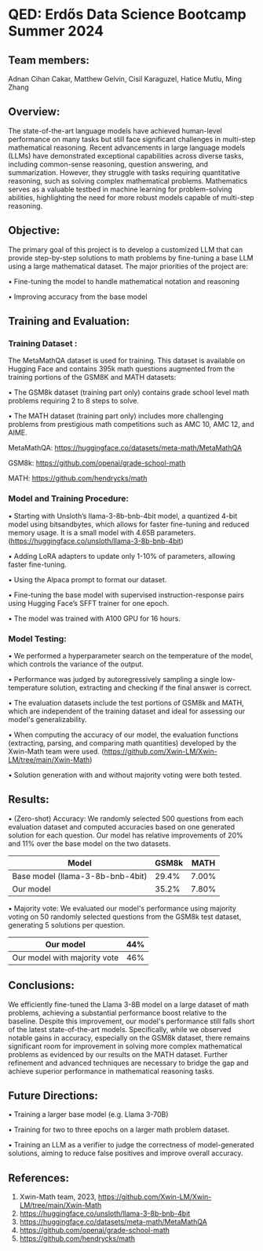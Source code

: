 # QED: Erdős Data Science Bootcamp Summer 2024

## Team members:
Adnan Cihan Cakar, Matthew Gelvin, Cisil Karaguzel, Hatice Mutlu, Ming Zhang

## Overview:

The state-of-the-art language models have achieved human-level performance on many tasks but still face significant challenges in multi-step mathematical reasoning. Recent advancements in large language models (LLMs) have demonstrated exceptional capabilities across diverse tasks, including common-sense reasoning, question answering, and summarization. However, they struggle with tasks requiring quantitative reasoning, such as solving complex mathematical problems. Mathematics serves as a valuable testbed in machine learning for problem-solving abilities, highlighting the need for more robust models capable of multi-step reasoning.

## Objective:

The primary goal of this project is to develop a customized LLM that can provide step-by-step solutions to math problems by fine-tuning a base LLM using a large mathematical dataset. The major priorities of the project are:

$\bullet$ Fine-tuning the model to handle mathematical notation and reasoning

$\bullet$ Improving accuracy from the base model

## Training and Evaluation:

### Training Dataset : 

The MetaMathQA dataset is used for training. This dataset is available on Hugging Face and contains 395k math questions augmented from the training portions of the GSM8K and MATH datasets: 

$\bullet$ The GSM8k dataset (training part only) contains grade school level math problems requiring 2 to 8 steps to solve. 

$\bullet$ The MATH dataset (training part only) includes more challenging problems from prestigious math competitions such as AMC 10, AMC 12, and AIME.

MetaMathQA: https://huggingface.co/datasets/meta-math/MetaMathQA

GSM8k: https://github.com/openai/grade-school-math

MATH: https://github.com/hendrycks/math

### Model and Training Procedure:

$\bullet$ Starting with Unsloth’s llama-3-8b-bnb-4bit model, a quantized 4-bit model using bitsandbytes, which allows for faster fine-tuning and reduced memory usage. It is a small model with 4.65B parameters. (https://huggingface.co/unsloth/llama-3-8b-bnb-4bit)

$\bullet$ Adding LoRA adapters to update only 1-10% of parameters, allowing faster fine-tuning.

$\bullet$ Using the Alpaca prompt to format our dataset.

$\bullet$ Fine-tuning the base model with supervised instruction-response pairs using Hugging Face’s SFFT trainer for one epoch. 

$\bullet$ The model was trained with A100 GPU for 16 hours. 

### Model Testing: 

$\bullet$ We performed a hyperparameter search on the temperature of the model, which controls the variance of the output.

$\bullet$ Performance was judged by autoregressively sampling a single low-temperature solution, extracting and checking if the final answer is correct. 

$\bullet$ The evaluation datasets include the test portions of GSM8k and MATH, which are independent of the training dataset and ideal for assessing our model's generalizability.

$\bullet$ When computing the accuracy of our model, the evaluation functions (extracting, parsing, and comparing math quantities) developed by the Xwin-Math team were used. (https://github.com/Xwin-LM/Xwin-LM/tree/main/Xwin-Math)

$\bullet$ Solution generation with and without majority voting were both tested.

## Results:

$\bullet$ (Zero-shot) Accuracy: We randomly selected 500 questions from each evaluation dataset and computed accuracies based on one generated solution for each question. Our model has relative improvements of 20% and 11% over the base model on the two datasets.

| Model                            | GSM8k    | MATH     |
| ---      | ---      | ---      |
| Base model (llama-3-8b-bnb-4bit) |  29.4%   |  7.00%   |
| Our model                        |  35.2%   | 7.80%    |

$\bullet$ Majority vote: We evaluated our model's performance using majority voting on 50 randomly selected questions from the GSM8k test dataset, generating 5 solutions per question.

| Our model                        | 44%  |
| ---                              | ---  |
| Our model with majority vote     | 46%  | 

## Conclusions:

 We efficiently fine-tuned the Llama 3-8B model on a large dataset of math problems, achieving a substantial performance boost relative to the baseline. Despite this improvement, our model's performance still falls short of the latest state-of-the-art models. Specifically, while we observed notable gains in accuracy, especially on the GSM8k dataset, there remains significant room for improvement in solving more complex mathematical problems as evidenced by our results on the MATH dataset. Further refinement and advanced techniques are necessary to bridge the gap and achieve superior performance in mathematical reasoning tasks.

## Future Directions:

$\bullet$ Training a larger base model (e.g. Llama 3-70B)

$\bullet$ Training for two to three epochs on a larger math problem dataset. 

$\bullet$ Training an LLM as a verifier to judge the correctness of model-generated solutions, aiming to reduce false positives and improve overall accuracy.

## References:

1. Xwin-Math team, 2023,  https://github.com/Xwin-LM/Xwin-LM/tree/main/Xwin-Math
2. https://huggingface.co/unsloth/llama-3-8b-bnb-4bit
3. https://huggingface.co/datasets/meta-math/MetaMathQA
4. https://github.com/openai/grade-school-math
5. https://github.com/hendrycks/math


